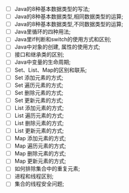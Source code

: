+ [ ] Java的8种基本数据类型的写法;
+ [ ] Java的8种基本数据类型,相同数据类型的运算;
+ [ ] Java的8种基本数据类型,不同数据类型的运算;
+ [ ] Java里循环的四种用法;
+ [ ] Java里if判断和switch的使用方式和区别;
+ [ ] Java中对象的创建, 属性的使用方式;
+ [ ] 接口和继承类的区别; 
+ [ ] Java中变量的生命周期;
+ [ ] Set、List、Map的区别和联系;
+ [ ] Set 添加元素的方式;
+ [ ] Set 遍历元素的方式;
+ [ ] Set 删除元素的方式;
+ [ ] Set 更新元素的方式;
+ [ ] List 添加元素的方式;
+ [ ] List 遍历元素的方式;
+ [ ] List 删除元素的方式;
+ [ ] List 更新元素的方式;
+ [ ] Map 添加元素的方式;
+ [ ] Map 遍历元素的方式;
+ [ ] Map 删除元素的方式;
+ [ ] Map 更新元素的方式;
+ [ ] 如何排除集合中的重复元素;
+ [ ] 进程和线程区别;
+ [ ] 集合的线程安全问题;